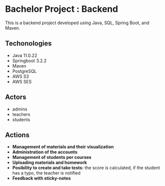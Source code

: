 # Bachelor Project : Backend
This is a backend project developed using Java, SQL, Spring Boot, and Maven.

## Techonologies
- Java 11.0.22
- Springboot 3.2.2
- Maven
- PostgreSQL
- AWS S3
- AWS SES

## Actors
- admins
- teachers
- students

## Actions
- **Management of materials and their visualization**
- **Administration of the accounts**
- **Management of students per courses**
- **Uploading materials and homework**
- **Posibility to create and take tests:** the score is calculated, if the student has a typo, the teacher is notified
- **Feedback with sticky-notes**
